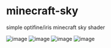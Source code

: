 # minecraft-sky
simple optifine/iris minecraft sky shader

![image](https://github.com/auriafoxgirl/minecraft-sky/assets/53555592/7a308b1b-31e4-4b4c-8214-ba8b7594a511)
![image](https://github.com/auriafoxgirl/minecraft-sky/assets/53555592/8854e805-7c0e-4ec5-9925-edc1af9068ea)
![image](https://github.com/auriafoxgirl/minecraft-sky/assets/53555592/733436b3-57e7-4396-ac64-bbf12504efa9)
![image](https://github.com/auriafoxgirl/minecraft-sky/assets/53555592/8c4588b1-cfcd-4fef-b47c-eebde2eb6771)
